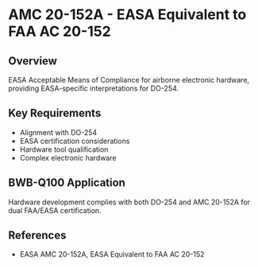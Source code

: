 # AMC 20-152A - EASA Equivalent to FAA AC 20-152

## Overview

EASA Acceptable Means of Compliance for airborne electronic hardware, providing EASA-specific interpretations for DO-254.

## Key Requirements

- Alignment with DO-254
- EASA certification considerations
- Hardware tool qualification
- Complex electronic hardware

## BWB-Q100 Application

Hardware development complies with both DO-254 and AMC 20-152A for dual FAA/EASA certification.

## References

- EASA AMC 20-152A, EASA Equivalent to FAA AC 20-152
